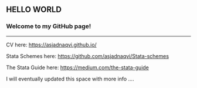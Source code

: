 ## HELLO WORLD
### Welcome to my GitHub page!

---

CV here: https://asjadnaqvi.github.io/

Stata Schemes here: https://github.com/asjadnaqvi/Stata-schemes

The Stata Guide here: https://medium.com/the-stata-guide


I will eventually updated this space with more info ....

